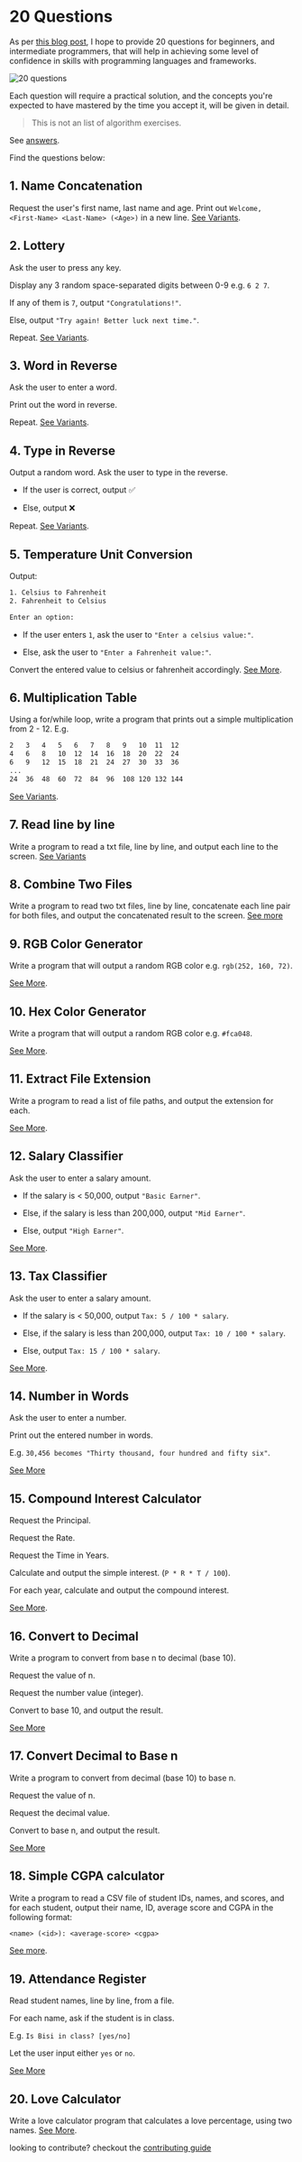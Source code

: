# 20 Questions

As per [this blog post](https://medium.com/@mykeels/20-questions-a047fa9d3856), I hope to provide 20 questions for beginners, and intermediate programmers, that will help in achieving some level of confidence in skills with programming languages and frameworks.

![20 questions](https://repository-images.githubusercontent.com/189217345/64a5ab80-8234-11e9-84f2-a4b1140229e3)

Each question will require a practical solution, and the concepts you're expected to have mastered by the time you accept it, will be given in detail.

> This is not an list of algorithm exercises.

See [answers](./answers).

Find the questions below:

## 1. Name Concatenation

Request the user's first name, last name and age. Print out `Welcome, <First-Name> <Last-Name> (<Age>)` in a new line. [See Variants](./programming/01-name-concatenation.md#variants).

## 2. Lottery

Ask the user to press any key.

Display any 3 random space-separated digits between 0-9 e.g. `6 2 7`.

If any of them is `7`, output `"Congratulations!"`.

Else, output `"Try again! Better luck next time."`.

Repeat. [See Variants](./programming/02-lottery.md#variants).

## 3. Word in Reverse

Ask the user to enter a word.

Print out the word in reverse.

Repeat. [See Variants](./programming/03-word-in-reverse.md#variants).

## 4. Type in Reverse

Output a random word. Ask the user to type in the reverse.

- If the user is correct, output ✅

- Else, output ❌

Repeat. [See Variants](./programming/04-type-in-reverse.md#variants).

## 5. Temperature Unit Conversion

Output:

```txt
1. Celsius to Fahrenheit
2. Fahrenheit to Celsius

Enter an option:
```

- If the user enters `1`, ask the user to `"Enter a celsius value:"`.

- Else, ask the user to `"Enter a Fahrenheit value:"`.

Convert the entered value to celsius or fahrenheit accordingly. [See More](./programming/05-temperature-unit-conversion.md).

## 6. Multiplication Table

Using a for/while loop, write a program that prints out a simple multiplication from 2 - 12. E.g.

```txt
2   3   4   5   6   7   8   9   10  11  12
4   6   8   10  12  14  16  18  20  22  24
6   9   12  15  18  21  24  27  30  33  36
...
24  36  48  60  72  84  96  108 120 132 144
```

[See Variants](./programming/06-multiplication-table.md#variants).

## 7. Read line by line

Write a program to read a txt file, line by line, and output each line to the screen. [See Variants](./programming/07-read-line-by-line.md)

## 8. Combine Two Files

Write a program to read two txt files, line by line, concatenate each line pair for both files, and output the concatenated result to the screen. [See more](./programming/08-combine-two-files.md)

## 9. RGB Color Generator

Write a program that will output a random RGB color e.g. `rgb(252, 160, 72)`.

[See More](./programming/09-rgb-color-generator.md).

## 10. Hex Color Generator

Write a program that will output a random RGB color e.g. `#fca048`.

[See More](./programming/10-hex-color-generator.md).

## 11. Extract File Extension

Write a program to read a list of file paths, and output the extension for each.

[See More](./programming/11-extract-file-extension.md).

## 12. Salary Classifier

Ask the user to enter a salary amount.

- If the salary is < 50,000, output `"Basic Earner"`.

- Else, if the salary is less than 200,000, output `"Mid Earner"`.

- Else, output `"High Earner"`.

[See More](./programming/12-salary-classifier.md).

## 13. Tax Classifier

Ask the user to enter a salary amount.

- If the salary is < 50,000, output `Tax: 5 / 100 * salary`.

- Else, if the salary is less than 200,000, output `Tax: 10 / 100 * salary`.

- Else, output `Tax: 15 / 100 * salary`.

[See More](./programming/13-tax-classifier.md).

## 14. Number in Words

Ask the user to enter a number.

Print out the entered number in words.

E.g. `30,456 becomes "Thirty thousand, four hundred and fifty six"`.

[See More](./programming/14-number-in-words.md)

## 15. Compound Interest Calculator

Request the Principal.

Request the Rate.

Request the Time in Years.

Calculate and output the simple interest. (`P * R * T / 100`).

For each year, calculate and output the compound interest.

[See More](./programming/15-compound-interest-calculator.md).

## 16. Convert to Decimal

Write a program to convert from base n to decimal (base 10).

Request the value of n.

Request the number value (integer).

Convert to base 10, and output the result.

[See More](./programming/16-convert-to-decimal.md)

## 17. Convert Decimal to Base n

Write a program to convert from decimal (base 10) to base n.

Request the value of n.

Request the decimal value.

Convert to base n, and output the result.

[See More](./programming/17-convert-decimal-to-base-n.md)

## 18. Simple CGPA calculator

Write a program to read a CSV file of student IDs, names, and scores, and for each student, output their name, ID, average score and CGPA in the following format:

```txt
<name> (<id>): <average-score> <cgpa>
```

[See more](./programming/18-simple-cgpa-calculator.md).

## 19. Attendance Register

Read student names, line by line, from a file.

For each name, ask if the student is in class.

E.g. `Is Bisi in class? [yes/no]`

Let the user input either `yes` or `no`.

[See More](./programming/19-attendance-register.md)

## 20. Love Calculator

Write a love calculator program that calculates a love percentage, using two names. [See More](./programming/20-love-calculator.md).

looking to contribute? checkout the [contributing guide](contributing.md)